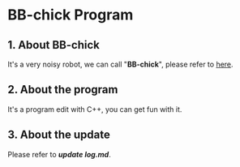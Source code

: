 # BB-chick Program
## 1. About BB-chick
It's a very noisy robot, we can call "**BB-chick**", please refer to [here]().
## 2. About the program
It's a program edit with C++, you can get fun with it.
## 3. About the update
Please refer to ***update log.md***.
